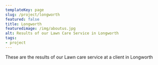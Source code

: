 ```yaml
---
templateKey: page
slug: /project/longworth
featured: false
title: Longworth
featuredimage: /img/aboutus.jpg
alt: Results of our Lawn Care Service in Longworth
tags:
- project
---
```

These are the results of our Lawn care service at a client in Longworth


